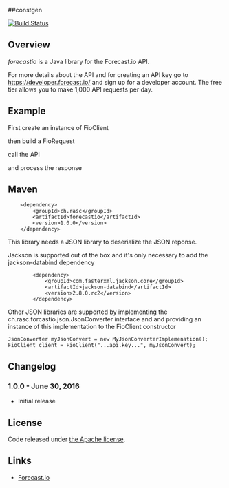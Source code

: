 ##constgen

[![Build Status](https://api.travis-ci.org/ralscha/forecastio.png)](https://travis-ci.org/ralscha/forecastio)

## Overview

*forecastio* is a Java library for the Forecast.io API.

For more details about the API and for creating an API key go to 
https://developer.forecast.io/ and sign up for a developer account.
The free tier allows you to make 1,000 API requests per day.

## Example

First create an instance of FioClient


then build a FioRequest


call the API


and process the response



## Maven

```
	<dependency>
		<groupId>ch.rasc</groupId>
		<artifactId>forecastio</artifactId>
		<version>1.0.0</version>
	</dependency>
```

This library needs a JSON library to deserialize the JSON reponse. 

Jackson is supported out of the box and it's only necessary to 
add the jackson-databind dependency
```
		<dependency>
			<groupId>com.fasterxml.jackson.core</groupId>
			<artifactId>jackson-databind</artifactId>
			<version>2.8.0.rc2</version>
		</dependency>
```  

Other JSON libraries are supported by implementing the ch.rasc.forcastio.json.JsonConverter interface and
and providing an instance of this implementation to the FioClient constructor

```
JsonConverter myJsonConvert = new MyJsonConverterImplemenation();
FioClient client = FioClient("...api.key...", myJsonConvert);
```

## Changelog

### 1.0.0 - June 30, 2016
  * Initial release


## License
Code released under [the Apache license](http://www.apache.org/licenses/).


## Links
  * [Forecast.io](http://forecast.io/)


